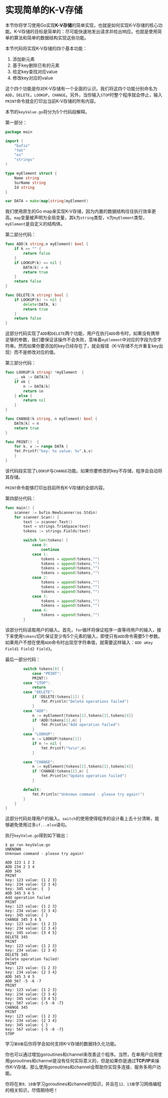 # 实现简单的K-V存储

本节你将学习使用Go实现**K-V存储**的简单实现，也就是如何实现K-V存储的核心功能。K-V存储的目标是简单的：尽可能快速地发出请求并给出响应。也就是使用简单的算法和简单的数据结构实现这些功能。

本节代码将实现K-V存储的四个基本功能：

1. 添加新元素
2. 基于key删除已有的元素
3. 给定key查找对应value
4. 修改key对应的value

这个四个功能是你对K-V存储有一个全面的认识。我们将这四个功能分别命名为`ADD`，`DELETE`，`LOOKUP`，`CHANGE`。另外，当你输入`STOP`时整个程序就会停止，输入`PRINT`命令就会打印出当前K-V存储的所有内容。

本节的`keyValue.go`将分为5个代码段解释。

第一部分：

```go
package main

import (
	"bufio"
	"fmt"
	"os"
	"strings"
)

type myElement struct {
	Name string
	SurName string
	Id string
}

var DATA = make(map[string]myElement)
```

我们使用原生的Go map来实现K-V存储，因为内置的数据结构往往执行效率更高。`map`变量被声明为全局变量，其k为`string`类型，v为`myElement`类型，`myElement`是自定义的结构体。

第二部分代码：

```go
func ADD(k string,n myElement) bool {
	if k == "" {
		return false
	}
	if LOOKUP(k) == nil {
		DATA[k] = n
		return true
	}
	return false
}

func DELETE(k string) bool {
	if LOOKUP(k) != nil {
		delete(DATA, k)
		return true
	}
	return false
}
```

这部分代码实现了`ADD`和`DELETE`两个功能，用户在执行`ADD`命令时，如果没有携带足够的参数，我们要保证该操作不会失败，意味着`myElement`中对应的字段为空字符串。然而如果你要添加的key已经存在了，就会报错（K-V存储不允许重复key出现）而不是修改对应的值。

第三部分代码：

```go
func LOOKUP(k string) *myElement  {
	_, ok := DATA[k]
	if ok {
		n := DATA[k]
		return &n
	} else {
		return nil
	}
}

func CHANGE(k string, n myElement) bool {
	DATA[k] = n
	return true
}

func PRINT()  {
	for k, v := range DATA {
	fmt.Printf("key: %s value: %v",k,v)
	}
}
```

该代码段实现了`LOOKUP`与`CHANGE`功能。如果你要修改的key不存储，程序会自动将其存储。

`PRINT`命令能够打印出目前所有K-V存储的全部内容。

第四部分代码：

```go
func main() {
	scanner := bufio.NewScanner(os.Stdin)
	for scanner.Scan() {
		text := scanner.Text()
		text = strings.TrimSpace(text)
		tokens := strings.Fields(text)

		switch len(tokens) {
			case 0:
				continue
			case 1:
				tokens = append(tokens,"")
				tokens = append(tokens,"")
				tokens = append(tokens,"")
				tokens = append(tokens,"")
			case 2:
				tokens = append(tokens,"")
				tokens = append(tokens,"")
				tokens = append(tokens,"")
			case 3:
				tokens = append(tokens,"")
				tokens = append(tokens,"")
			case 4:
				tokens = append(tokens,"")
		}
```

该部分代码读取用户的输入。首先，`for`循环将保证程序一直等待用户的输入，接下来使用`tokens`切片保证至少有5个元素的输入，即使只有`ADD`命令需要5个参数。如果用户不想在使用`ADD`命令时出现空字符串值，就需要这样输入：`ADD aKey Field1 Field2 Field3`。

最后一部分代码：

```go
		switch tokens[0] {
			case "PRINT":
			PRINT()
		case "STOP":
			return
		case "DELETE":
			if !DELETE(tokens[1]) {
				fmt.Println("Delete operations failed")
			}
		case "ADD":
			n := myElement{tokens[2],tokens[3],tokens[4]}
			if !ADD(tokens[1],n) {
				fmt.Println("Add operation failed")
			}
		case "LOOKUP":
			n := LOOKUP(tokens[1])
			if n != nil {
				fmt.Printf("%v\n",n)
			}

		case "CHANGE":
			n := myElement{tokens[2],tokens[3],tokens[4]}
			if !CHANGE(tokens[1],n) {
				fmt.Println("Update operation failed")
			}

		default:
			fmt.Println("Unknown command - please try again!")
		}
	}
}
```

这部分代码处理用户的输入。`switch`的使用使得程序的设计看上去十分清晰，能够避免使用过多`if...else`语句。

执行`keyValue.go`得到如下输出：

```shell
$ go run keyValue.go
UNKNOWN
Unknown command - please try again!

ADD 123 1 2 3
ADD 234 2 3 4
ADD 345
PRINT
key: 123 value: {1 2 3}
key: 234 value: {2 3 4}
key: 345 value: {  }
ADD 345 3 4 5
Add operation failed
PRINT
key: 123 value: {1 2 3}
key: 234 value: {2 3 4}
key: 345 value: { }
CHANGE 345 3 4 5
key: 123 value: {1 2 3}
key: 234 value: {2 3 4}
key: 345 value: {3 4 5}
DELETE 345
PRINT
key: 123 value: {1 2 3}
key: 234 value: {2 3 4}
DELETE 345
Delete operation failed!
PRINT
key: 123 value: {1 2 3}
key: 234 value: {2 3 4}
ADD 345 3 4 5
ADD 567 -5 -6 -7
PRINT
key: 123 value: {1 2 3}
key: 234 value: {2 3 4}
key: 345 value: {3 4 5}
key: 567 value: {-5 -6 -7}
CHANGE 345
PRINT
key: 123 value: {1 2 3}
key: 234 value: {2 3 4}
key: 345 value: { }
key: 567 value: {-5 -6 -7}
STOP
```
学习`第8章`后你将学会如何支持K-V存储的数据持久化功能。

你也可以通过增加goroutines和channel来改善这个程序。当然，在单用户应用使用goroutines和channel是没有任何实际意义的，但是如果你是通过**TCP/IP**来操作K-V存储，那么使用goroutines和channel会帮助你实现多连接、服务多用户功能。

你将在`第9、10章`学习goroutines和channel的知识，并且在`12、13章`学习网络编程的相关知识，尽情期待吧！
